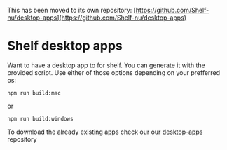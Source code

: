 This has been moved to its own repository: [https://github.com/Shelf-nu/desktop-apps](https://github.com/Shelf-nu/desktop-apps)

# Shelf desktop apps

Want to have a desktop app to for shelf. You can generate it with the provided script.
Use either of those options depending on your prefferred os:

`npm run build:mac`

or

`npm run build:windows`

To download the already existing apps check our our [desktop-apps](https://github.com/Shelf-nu/desktop-apps) repository

